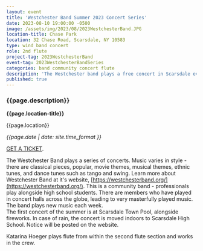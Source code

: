 ```yaml
---
layout: event
title: 'Westchester Band Summer 2023 Concert Series'
date: 2023-08-10 19:00:00 -0500
image: /assets/img/2023/08/2023WestchesterBand.JPG
location-title: Chase Park
location: 32 Chase Road, Scarsdale, NY 10583
type: wind band concert
role: 2nd flute
project-tag: 2023WestchesterBand
event-tag: 2023WestchesterBandSeries
categories: band community concert flute  
description: 'The Westchester band plays a free concert in Scarsdale every Thursday from 7/6 to 8/10.'
published: true
---
```

### {{page.description}}

**{{page.location-title}}**

{{page.location}}

*{{page.date | date: site.time_format }}*

[GET A TICKET](https://alpha.persona.nyc/purchase/humanmachineinterface-6362d222).

The Westchester Band plays a series of concerts.
Music varies in style - there are classical pieces, popular, movie themes, musical themes, ethnic tunes, and dance tunes such as tango and swing.
Learn more about Westchester Band at it's website,  [https://westchesterband.org/](https://westchesterband.org/).
This is a community band - professionals play alongside high school students.
There are members who have played in concert halls across the globe, leading to very masterfully played music.
The band plays new music each week.  
The first concert of the summer is at Scarsdale Town Pool, alongside fireworks.
In case of rain, the concert is moved indoors to Scarsdale High School. Notice will be posted on the website.

Katarina Hoeger plays flute from within the second flute section and works in the crew.

